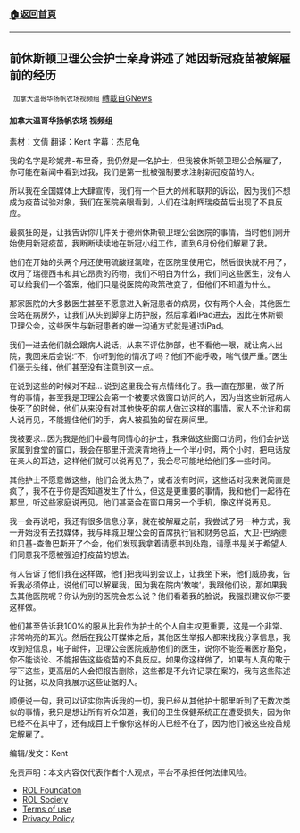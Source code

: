 ###  [:house:返回首頁](https://github.com/ourhimalayas/txt)
---


## 前休斯顿卫理公会护士亲身讲述了她因新冠疫苗被解雇前的经历
` 加拿大温哥华扬帆农场视频组` [轉載自GNews](https://gnews.org/zh-hans/1924942/)

#### 加拿大温哥华扬帆农场 视频组

素材：文倩
翻译：Kent
字幕：杰尼龟

我的名字是珍妮弗-布里奇，我仍然是一名护士，但我被休斯顿卫理公会解雇了，你可能在新闻中看到过我，我们是第一批被强制要求注射新冠疫苗的人。

所以我在全国媒体上大肆宣传，我们有一个巨大的州和联邦的诉讼，因为我们不想成为疫苗试验对象，我们在医院亲眼看到，人们在注射辉瑞疫苗后出现了不良反应。

最疯狂的是，让我告诉你几件关于德州休斯顿卫理公会医院的事情，当时他们刚开始使用新冠疫苗，我断断续续地在新冠小组工作，直到6月份他们解雇了我。

他们在开始的头两个月还使用硫酸羟氯喹，在医院里使用它，然后很快就不用了，改用了瑞德西韦和其它昂贵的药物，我们不明白为什么，我们问这些医生，没有人可以给我们一个答案，他们只是说医院的政策改变了，但他们不知道为什么。

那家医院的大多数医生甚至不愿意进入新冠患者的病房，仅有两个人会，其他医生会站在病房外，让我们从头到脚穿上防护服，然后拿着iPad进去，因此在休斯顿卫理公会，这些医生与新冠患者的唯一沟通方式就是通过iPad。

我们一进去他们就会跟病人说话，从来不评估肺部，也不看他一眼，就让病人出院，我回来后会说:“不，你听到他的情况了吗？他们不能呼吸，喘气很严重。”医生们毫无头绪，他们甚至没有注意到这一点。

在说到这些的时候对不起… 说到这里我会有点情绪化了。我一直在那里，做了所有的事情，甚至我是卫理公会第一个被要求做窗口访问的人，因为当这些新冠病人快死了的时候，他们从来没有对其他快死的病人做过这样的事情，家人不允许和病人说再见，不能握住他们的手，病人被孤独的留在房间里。

我被要求…因为我是他们中最有同情心的护士，我来做这些窗口访问，他们会护送家属到食堂的窗口，我会在那里汗流浃背地待上一个半小时，两个小时，把电话放在亲人的耳边，这样他们就可以说再见了，我会尽可能地给他们多一些时间。

其他护士不愿意做这些，他们会说太热了，或者没有时间，这些话对我来说简直是疯了，我不在乎你是否知道发生了什么，但这是更重要的事情，我和他们一起待在那里，听这些家庭说再见，他们甚至会在窗口用另一个手机，像这样说再见。

我一会再说吧，我还有很多信息分享，就在被解雇之前，我尝试了另一种方式，我一开始没有去找媒体，我与拜城卫理公会的首席执行官和财务总监，大卫-巴纳德和贝基-查鲁巴斯开了个会，他们发现我拿着请愿书到处跑，请愿书是关于希望人们同意我不愿被强迫打疫苗的想法。

有人告诉了他们我在这样做，他们把我叫到会议上，让我坐下来，他们威胁我，告诉我必须停止，说他们可以解雇我，因为我在院内‘教唆‘，我跟他们说，那如果我去其他医院呢？你认为别的医院会怎么说？他们看着我的脸说，我强烈建议你不要这样做。

他们甚至告诉我100%的服从比我作为护士的个人自主权更重要，这是一个非常、非常响亮的耳光。然后在我公开媒体之后，其他医生举报人都来找我分享信息，我收到短信息，电子邮件，卫理公会医院威胁他们的医生，说你不能签署医疗豁免，你不能谈论、不能报告这些疫苗的不良反应。如果你这样做了，如果有人真的敢于写下这些，更高层的人会把报告删除，这些都是不允许记录在案的，我有这些陈述的证据，以及向我展示这些证据的人。

顺便说一句，我可以证实你告诉我的一切，我已经从其他护士那里听到了无数次类似的事情，我只是想让所有听众知道，我们的卫生保健系统正在遭受损失，因为你已经不在其中了，还有成百上千像你这样的人已经不在了，因为他们被这些疫苗规定解雇了。

编辑/发文：Kent

 

免责声明：本文内容仅代表作者个人观点，平台不承担任何法律风险。

- [ROL Foundation](https://rolfoundation.org/)
- [ROL Society](https://rolsociety.org/)
- [Terms of use](https://gnews.org/terms-of-use-3/)
- [Privacy Policy](https://gnews.org/privacy-policy/)
